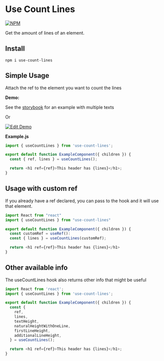 # Use Count Lines

[![NPM](https://badgen.net/npm/v/use-count-lines)](https://www.npmjs.com/package/use-count-lines)

Get the amount of lines of an element.

## Install

```
npm i use-count-lines
```

## Simple Usage

Attach the ref to the element you want to count the lines

**Demo:**

See the [storybook](https://62a2ab92144ec0d56406767f-xvcyjtgali.chromatic.com/) for an example with multiple texts

Or

[![Edit Demo](https://codesandbox.io/static/img/play-codesandbox.svg)](https://codesandbox.io/s/use-count-lines-7cbybk)

**Example.js**

```javascript
import { useCountLines } from 'use-count-lines';

export default function ExampleComponent({ children }) {
  const { ref, lines } = useCountLines();

  return <h1 ref={ref}>This header has {lines}</h1>;
}
```

## Usage with custom ref

If you already have a ref declared, you can pass to the hook and it will use that element.

```javascript
import React from "react"
import { useCountLines } from "use-count-lines"

export default function ExampleComponent({ children }) {
  const customRef = useRef():
  const { lines } = useCountLines(customRef);

  return <h1 ref={ref}>This header has {lines}</h1>
}
```

## Other available info

The useCountLines hook also returns other info that might be useful

```javascript
import React from 'react';
import { useCountLines } from 'use-count-lines';

export default function ExampleComponent({ children }) {
  const {
    ref,
    lines,
    textHeight,
    naturalHeightWithOneLine,
    firstLineHeight,
    additionalLineHeight,
  } = useCountLines();

  return <h1 ref={ref}>This header has {lines}</h1>;
}
```
